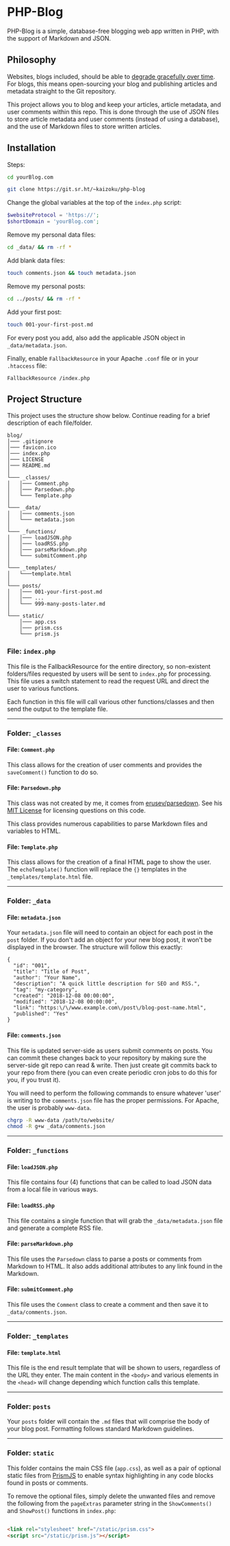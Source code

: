 # PHP-Blog

PHP-Blog is a simple, database-free blogging web app written in PHP, with the support of Markdown and JSON.

## Philosophy

Websites, blogs included, should be able
to [degrade gracefully over time](https://brandur.org/fragments/graceful-degradation-time). For blogs, this means
open-sourcing your blog and publishing articles and metadata straight to the Git repository.

This project allows you to blog and keep your articles, article metadata, and user comments within this repo. This is
done through the use of JSON files to store article metadata and user comments (instead of using a database), and the
use of Markdown files to store written articles.

## Installation

Steps:

```bash
cd yourBlog.com
```

```bash
git clone https://git.sr.ht/~kaizoku/php-blog
```

Change the global variables at the top of the `index.php` script:

```php
$websiteProtocol = 'https://';
$shortDomain = 'yourBlog.com';
```

Remove my personal data files:

```bash
cd _data/ && rm -rf *
```

Add blank data files:

```bash
touch comments.json && touch metadata.json
```

Remove my personal posts:

```bash
cd ../posts/ && rm -rf *
```

Add your first post:

```bash
touch 001-your-first-post.md
```

For every post you add, also add the applicable JSON object in `_data/metadata.json`.

Finally, enable `FallbackResource` in your Apache `.conf` file or in your `.htaccess` file:

```apacheconf
FallbackResource /index.php
```

## Project Structure

This project uses the structure show below. Continue reading for a brief description of each file/folder.

```text
blog/
│─── .gitignore
│─── favicon.ico
│─── index.php
│─── LICENSE
│─── README.md
│
└─── _classes/
│   │─── Comment.php
│   │─── Parsedown.php
│   └─── Template.php
│   
└─── _data/
│   │─── comments.json
│   └─── metadata.json
│   
└─── _functions/
│   │─── loadJSON.php
│   │─── loadRSS.php
│   │─── parseMarkdown.php
│   └─── submitComment.php
│   
└─── _templates/
│   └───template.html
│   
└─── posts/
│   │─── 001-your-first-post.md
│   │─── ...
│   └─── 999-many-posts-later.md
│   
└─── static/
    │─── app.css
    │─── prism.css
    └─── prism.js
```

### File: `index.php`

This file is the FallbackResource for the entire directory, so non-existent folders/files requested by users will be
sent to `index.php` for processing. This file uses a switch statement to read the request URL and direct the user to
various functions.

Each function in this file will call various other functions/classes and then send the output to the template file.

---

### Folder: `_classes`

#### File: `Comment.php`

This class allows for the creation of user comments and provides the `saveComment()` function to do so.

#### File: `Parsedown.php`

This class was not created by me, it comes from [erusev/parsedown](https://github.com/erusev/parsedown). See
his [MIT License](https://raw.githubusercontent.com/erusev/parsedown/master/LICENSE.txt) for licensing questions on this
code.

This class provides numerous capabilities to parse Markdown files and variables to HTML.

#### File: `Template.php`

This class allows for the creation of a final HTML page to show the user. The `echoTemplate()` function will replace
the `{}` templates in the `_templates/template.html` file.

---

### Folder: `_data`

#### File: `metadata.json`

Your `metadata.json` file will need to contain an object for each post in the `post` folder. If you don't add an object
for your new blog post, it won't be displayed in the browser. The structure will follow this exactly:

```
{
  "id": "001",
  "title": "Title of Post",
  "author": "Your Name",
  "description": "A quick little description for SEO and RSS.",
  "tag": "my-category",
  "created": "2018-12-08 00:00:00",
  "modified": "2018-12-08 00:00:00",
  "link": "https:\/\/www.example.com\/post\/blog-post-name.html",
  "published": "Yes"
}
```

#### File: `comments.json`

This file is updated server-side as users submit comments on posts. You can commit these changes back to your repository
by making sure the server-side git repo can read & write. Then just create git commits back to your repo from there (you
can even create periodic cron jobs to do this for you, if you trust it).

You will need to perform the following commands to ensure whatever 'user' is writing to the `comments.json` file has the
proper permissions. For Apache, the user is probably `www-data`.

```bash
chgrp -R www-data /path/to/website/
chmod -R g+w _data/comments.json
```

---

### Folder: `_functions`

#### File: `loadJSON.php`

This file contains four (4) functions that can be called to load JSON data from a local file in various ways.

#### File: `loadRSS.php`

This file contains a single function that will grab the `_data/metadata.json` file and generate a complete RSS file.

#### File: `parseMarkdown.php`

This file uses the `Parsedown` class to parse a posts or comments from Markdown to HTML. It also adds additional
attributes to any link found in the Markdown.

#### File: `submitComment.php`

This file uses the `Comment` class to create a comment and then save it to `_data/comments.json`.

---

### Folder: `_templates`

#### File: `template.html`

This file is the end result template that will be shown to users, regardless of the URL they enter. The main content in
the `<body>` and various elements in the `<head>` will change depending which function calls this template.

---

### Folder: `posts`

Your `posts` folder will contain the `.md` files that will comprise the body of your blog post. Formatting follows
standard Markdown guidelines.

---

### Folder: `static`

This folder contains the main CSS file (`app.css`), as well as a pair of optional static files
from [PrismJS](https://prismjs.com) to enable syntax highlighting in any code blocks found in posts or comments.

To remove the optional files, simply delete the unwanted files and remove the following from the `pageExtras` parameter
string in the `ShowComments()` and `ShowPost()` functions in `index.php`:

```html

<link rel="stylesheet" href="/static/prism.css">
<script src="/static/prism.js"></script>
```
